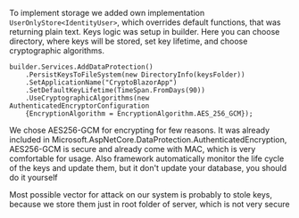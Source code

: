 To implement storage we added own implementation `UserOnlyStore<IdentityUser>`, which overrides default functions, that was returning plain text.
Keys logic was setup in builder. Here you can choose directory, where keys will be stored, set key lifetime, and choose cryptographic algorithms.

```
builder.Services.AddDataProtection()
    .PersistKeysToFileSystem(new DirectoryInfo(keysFolder))
    .SetApplicationName("CryptoBlazorApp")
    .SetDefaultKeyLifetime(TimeSpan.FromDays(90))
    .UseCryptographicAlgorithms(new AuthenticatedEncryptorConfiguration
    {EncryptionAlgorithm = EncryptionAlgorithm.AES_256_GCM});
```

We chose AES256-GCM for encrypting for few reasons. It was already included in Microsoft.AspNetCore.DataProtection.AuthenticatedEncryption, AES256-GCM is secure and already come with MAC, which is very comfortable for usage. Also framework automatically monitor the life cycle of the keys and update them, but it don't update your database, you should do it yourself 

Most possible vector for attack on our system is probably to stole keys, because we store them just in root folder of server, which is not very secure